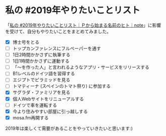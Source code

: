 # 私の #2019年やりたいことリスト

「[私の #2019年やりたいことリスト｜Ｐから始まる名前のヒト｜note](https://note.mu/yumiyon/n/ne3762111e367)」に影響を受けて、自分もやりたいことをまとめてみました。

* [x] 博士号をとる
* [ ] トップカンファレンスにフルペーパーを通す
* [ ] 1日2時間かかさずに執筆する
* [ ] 1日1時間かかさずに運動する
* [ ] 「〜を作った人」と言われるようなアプリ・サービスをリリースする
* [ ] B1レベルのドイツ語を習得する
* [ ] エジプトでピラミッドを見る
* [ ] トマティーナ (スペインのトマト祭り) に参加する
* [x] サグラダ・ファミリアを見る
* [x] 個人Webサイトをリニューアルする
* [ ] ドイツで車を運転する
* [x] 今より住みやすい部屋に引っ越しする
* [x] mosa.fm再開する

2019年は楽しくて需要があることをやっていきたいと思います:)
